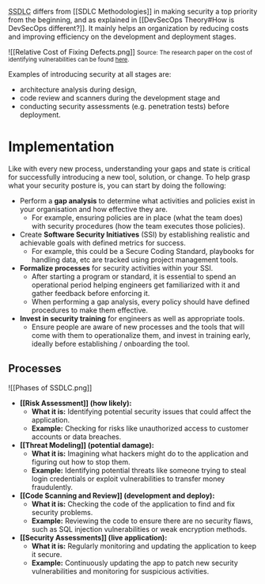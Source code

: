 <abbr title="Secure Software Development Lifecycle">SSDLC</abbr> differs from [[SDLC Methodologies]] in making security a top priority from the beginning, and as explained in [[DevSecOps Theory#How is DevSecOps different?]]. 
It mainly helps an organization by reducing costs and improving efficiency on the development and deployment stages.

![[Relative Cost of Fixing Defects.png]]
<small>Source: The research paper on the cost of identifying vulnerabilities can be found <a href="https://www.researchgate.net/profile/Maurice-Dawson/publication/255965523_Integrating_Software_Assurance_into_the_Software_Development_Life_Cycle_SDLC/links/02e7e52114e5e1ba71000000/Integrating-Software-Assurance-into-the-Software-Development-Life-Cycle-SDLC.pdf?origin=publication_detail">here</a>.
</small>

Examples of introducing security at all stages are:
 - architecture analysis during design,
 - code review and scanners during the development stage and 
 - conducting security assessments (e.g. penetration tests) before deployment.

# Implementation
﻿Like with every new process, understanding your gaps and state is critical for successfully introducing a new tool, solution, or change. To help grasp what your security posture is, you can start by doing the following:﻿

- Perform a **gap analysis** to determine what activities and policies exist in your organisation and how effective they are.
	- For example, ensuring policies are in place (what the team does) with security procedures (how the team executes those policies).  
- Create **Software Security Initiatives** (SSI) by establishing realistic and achievable goals with defined metrics for success. 
	- For example, this could be a Secure Coding Standard, playbooks for handling data, etc are tracked using project management tools.  
- **Formalize processes** for security activities within your SSI. 
	- After starting a program or standard, it is essential to spend an operational period helping engineers get familiarized with it and gather feedback before enforcing it. 
	- When performing a gap analysis, every policy should have defined procedures to make them effective.  
- **Invest in security training** for engineers as well as appropriate tools.
	- Ensure people are aware of new processes and the tools that will come with them to operationalize them, and invest in training early, ideally before establishing / onboarding the tool.

## Processes

![[Phases of SSDLC.png]]

- **[[Risk Assessment]] (how likely):**
    - **What it is:** Identifying potential security issues that could affect the application.
    - **Example:** Checking for risks like unauthorized access to customer accounts or data breaches.
- **[[Threat Modeling]] (potential damage):**
    - **What it is:** Imagining what hackers might do to the application and figuring out how to stop them.
    - **Example:** Identifying potential threats like someone trying to steal login credentials or exploit vulnerabilities to transfer money fraudulently.
- **[[Code Scanning and Review]] (development and deploy):**
    - **What it is:** Checking the code of the application to find and fix security problems.
    - **Example:** Reviewing the code to ensure there are no security flaws, such as SQL injection vulnerabilities or weak encryption methods.
- **[[Security Assessments]] (live application):**
    - **What it is:** Regularly monitoring and updating the application to keep it secure.
    - **Example:** Continuously updating the app to patch new security vulnerabilities and monitoring for suspicious activities.



